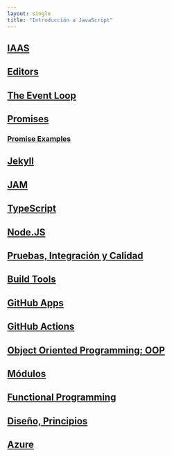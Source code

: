 ```yaml
---
layout: single
title: "Introducción a JavaScript"
---
```


## [IAAS]({{site.baseurl}}/assets/temas/introduccion-a-javascript/iaas)

## [Editors]({{site.baseurl}}/assets/temas/introduccion-a-javascript/editors)

## [The Event Loop]({{site.baseurl}}/assets/temas/introduccion-a-javascript/event-loop)

## [Promises]({{site.baseurl}}/assets/temas/introduccion-a-javascript/promises)

### [Promise Examples]({{site.baseurl}}/assets/temas/introduccion-a-javascript/promise-examples)

## [Jekyll]({{site.baseurl}}/assets/temas/introduccion-a-javascript/jekyll)

## [JAM]({{site.baseurl}}/assets/temas/introduccion-a-javascript/jam)

## [TypeScript]({{site.baseurl}}/assets/temas/introduccion-a-javascript/typescript)

## [Node.JS]({{site.baseurl}}/assets/temas/introduccion-a-javascript/node)

## [Pruebas, Integración y Calidad]({{site.baseurl}}/assets/temas/introduccion-a-javascript/pruebas)

## [Build Tools]({{site.baseurl}}/assets/temas/introduccion-a-javascript/build-tools)

## [GitHub Apps]({{site.baseurl}}/assets/temas/introduccion-a-javascript/github-apps)

## [GitHub Actions]({{site.baseurl}}/assets/temas/introduccion-a-javascript/github-actions)

## [Object Oriented Programming: OOP]({{site.baseurl}}/assets/temas/introduccion-a-javascript/oop)

## [Módulos]({{site.baseurl}}/assets/temas/introduccion-a-javascript/modulos)

## [Functional Programming]({{site.baseurl}}/assets/temas/introduccion-a-javascript/functional)

## [Diseño, Principios]({{site.baseurl}}/assets/temas/introduccion-a-javascript/design)

## [Azure]({{site.baseurl}}/assets/temas/introduccion-a-javascript/azure)